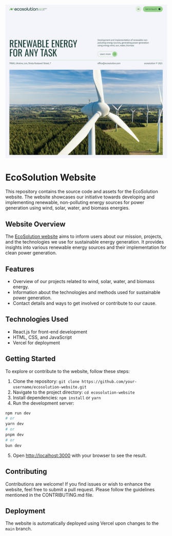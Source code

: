 ![EcoSolution](/public/ecosolution-readme.jpg)

# EcoSolution Website

This repository contains the source code and assets for the EcoSolution website. The website showcases our initiative towards developing and implementing renewable, non-polluting energy sources for power generation using wind, solar, water, and biomass energies.

## Website Overview

The [EcoSolution website](https://ecosolution-beta.vercel.app) aims to inform users about our mission, projects, and the technologies we use for sustainable energy generation. It provides insights into various renewable energy sources and their implementation for clean power generation.

## Features

- Overview of our projects related to wind, solar, water, and biomass energy.
- Information about the technologies and methods used for sustainable power generation.
- Contact details and ways to get involved or contribute to our cause.

## Technologies Used

- React.js for front-end development
- HTML, CSS, and JavaScript
- Vercel for deployment

## Getting Started

To explore or contribute to the website, follow these steps:

1. Clone the repository: `git clone https://github.com/your-username/ecosolution-website.git`
2. Navigate to the project directory: `cd ecosolution-website`
3. Install dependencies: `npm install` or `yarn`
4. Run the development server:

```bash
npm run dev
# or
yarn dev
# or
pnpm dev
# or
bun dev
```

5. Open [http://localhost:3000](http://localhost:3000) with your browser to see the result.

## Contributing

Contributions are welcome! If you find issues or wish to enhance the website, feel free to submit a pull request. Please follow the guidelines mentioned in the CONTRIBUTING.md file.

## Deployment

The website is automatically deployed using Vercel upon changes to the `main` branch.
